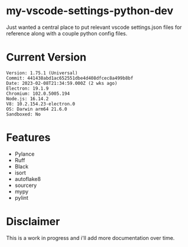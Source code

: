 # my-vscode-settings-python-dev
Just wanted a central place to put relevant vscode settings.json files for reference along with a couple python config files.

# Current Version

```
Version: 1.75.1 (Universal)
Commit: 441438abd1ac652551dbe4d408dfcec8a499b8bf
Date: 2023-02-08T21:34:59.000Z (2 wks ago)
Electron: 19.1.9
Chromium: 102.0.5005.194
Node.js: 16.14.2
V8: 10.2.154.23-electron.0
OS: Darwin arm64 21.6.0
Sandboxed: No
```

# Features

- Pylance
- Ruff
- Black
- isort
- autoflake8
- sourcery
- mypy
- pylint

# Disclaimer

This is a work in progress and i'll add more documentation over time.
